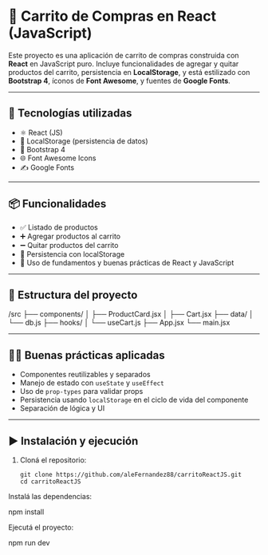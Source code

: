 # 🛒 Carrito de Compras en React (JavaScript)

Este proyecto es una aplicación de carrito de compras construida con **React** en JavaScript puro. Incluye funcionalidades de agregar y quitar productos del carrito, persistencia en **LocalStorage**, y está estilizado con **Bootstrap 4**, íconos de **Font Awesome**, y fuentes de **Google Fonts**.

---

## 🚀 Tecnologías utilizadas

- ⚛️ React (JS)
- 💾 LocalStorage (persistencia de datos)
- 🎨 Bootstrap 4
- 🌐 Font Awesome Icons
- ✍️ Google Fonts

---

## 📦 Funcionalidades

- ✅ Listado de productos
- ➕ Agregar productos al carrito
- ➖ Quitar productos del carrito
- 💾 Persistencia con localStorage
- 🧠 Uso de fundamentos y buenas prácticas de React y JavaScript

---

## 📁 Estructura del proyecto

/src
├── components/
│ ├── ProductCard.jsx
│ ├── Cart.jsx
├── data/
│ └── db.js
├── hooks/
│ └── useCart.js
├── App.jsx
└── main.jsx

---

## 🧑‍💻 Buenas prácticas aplicadas

- Componentes reutilizables y separados
- Manejo de estado con `useState` y `useEffect`
- Uso de `prop-types` para validar props
- Persistencia usando `localStorage` en el ciclo de vida del componente
- Separación de lógica y UI

---

## ▶️ Instalación y ejecución

1. Cloná el repositorio:
   ```
   git clone https://github.com/aleFernandez88/carritoReactJS.git
   cd carritoReactJS
   ```

Instalá las dependencias:

npm install

Ejecutá el proyecto:

npm run dev
